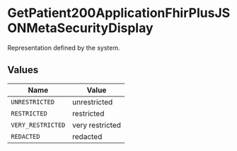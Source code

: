 # GetPatient200ApplicationFhirPlusJSONMetaSecurityDisplay

Representation defined by the system.


## Values

| Name              | Value             |
| ----------------- | ----------------- |
| `UNRESTRICTED`    | unrestricted      |
| `RESTRICTED`      | restricted        |
| `VERY_RESTRICTED` | very restricted   |
| `REDACTED`        | redacted          |